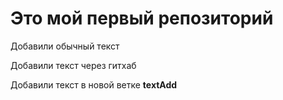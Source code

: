 # Это мой первый репозиторий

Добавили обычный текст

Добавили текст через гитхаб

Добавили текст в новой ветке **textAdd**